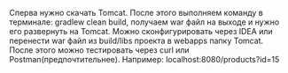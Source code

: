 Сперва нужно скачать Tomcat. После этого выполняем команду в терминале: gradlew clean build, получаем war файл на выходе и нужно его развернуть на Tomcat. 
Можно сконфигурировать через IDEA или перенести war файл из build/libs проекта в webapps папку Tomcat. После этого можно тестировать через curl или Postman(предпочтительнее).
Например: localhost:8080/products?id=15
